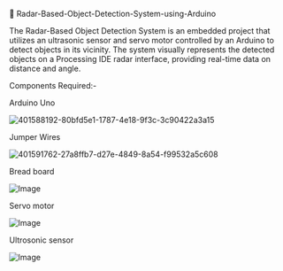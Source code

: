 📡 Radar-Based-Object-Detection-System-using-Arduino

  The Radar-Based Object Detection System is an embedded project that utilizes an ultrasonic sensor and servo motor controlled by an Arduino to detect objects in its vicinity. The system visually represents the detected objects on a Processing IDE radar interface, providing real-time data on distance and angle.

Components Required:-

Arduino Uno

![401588192-80bfd5e1-1787-4e18-9f3c-3c90422a3a15](https://github.com/user-attachments/assets/edf167df-958d-4156-a8d1-c18e3d65c23a)

Jumper Wires

![401591762-27a8ffb7-d27e-4849-8a54-f99532a5c608](https://github.com/user-attachments/assets/73f54e75-fc92-4ff0-aae5-efe0ae1db8e9)

Bread board

![Image](https://github.com/user-attachments/assets/4aaf892e-9086-4b73-8a91-fc246063035a)

Servo motor

![Image](https://github.com/user-attachments/assets/6cb9588d-93be-4f77-809f-72ec9bf5b166)

Ultrosonic sensor

![Image](https://github.com/user-attachments/assets/a08b990f-406d-47b6-9a02-1b146a0430cf)


